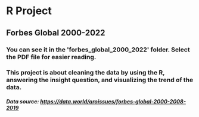 # R Project
## Forbes Global 2000-2022
### You can see it in the 'forbes_global_2000_2022' folder. Select the PDF file for easier reading.
### This project is about cleaning the data by using the R, answering the insight question, and visualizing the trend of the data.
##### Data source: https://data.world/aroissues/forbes-global-2000-2008-2019


